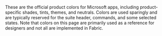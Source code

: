 These are the official product colors for Microsoft apps, including product-specific shades, tints, themes, and neutrals. Colors are used sparingly and are typically reserved for the suite header, commands, and some selected states. Note that colors on this page are primarily used as a reference for designers and not all are implemented in Fabric.
